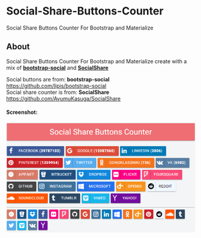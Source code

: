 # Social-Share-Buttons-Counter
Social Share Buttons Counter For Bootstrap and Materialize

## About
Social Share Buttons Counter For Bootstrap and Materialize create with a mix of <a href="https://github.com/lipis/bootstrap-social">**bootstrap-social**</a> and <a href="https://github.com/AyumuKasuga/SocialShare">**SocialShare**</a>

Social buttons are from: **bootstrap-social** https://github.com/lipis/bootstrap-social <br>
Social share counter is from: **SocialShare** https://github.com/AyumuKasuga/SocialShare

#### Screenshot:
![](https://github.com/onigetoc/Social-Share-Buttons-Counter/blob/master/screenshot.png?raw=true)
